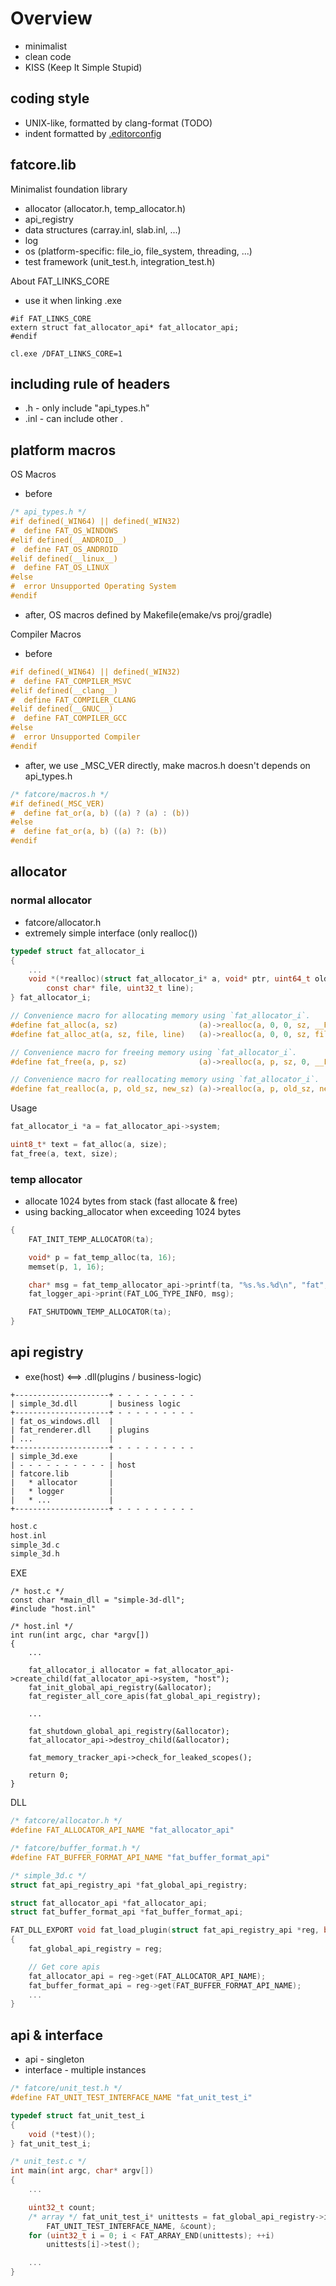 # Overview

* minimalist
* clean code
* KISS (Keep It Simple Stupid)


## coding style

 * UNIX-like, formatted by clang-format (TODO)
 * indent formatted by [.editorconfig][1]


## fatcore.lib

Minimalist foundation library

* allocator (allocator.h, temp_allocator.h)
* api_registry
* data structures (carray.inl, slab.inl, ...)
* log
* os (platform-specific: file_io, file_system, threading, ...)
* test framework (unit_test.h, integration_test.h)


About FAT_LINKS_CORE

* use it when linking .exe

```
#if FAT_LINKS_CORE
extern struct fat_allocator_api* fat_allocator_api;
#endif

cl.exe /DFAT_LINKS_CORE=1
```


## including rule of headers

* .h - only include "api_types.h"
* .inl - can include other .


## platform macros

OS Macros

* before

```C
/* api_types.h */
#if defined(_WIN64) || defined(_WIN32)
#  define FAT_OS_WINDOWS
#elif defined(__ANDROID__)
#  define FAT_OS_ANDROID
#elif defined(__linux__)
#  define FAT_OS_LINUX
#else
#  error Unsupported Operating System
#endif
```

* after, OS macros defined by Makefile(emake/vs proj/gradle)

Compiler Macros

* before

```C
#if defined(_WIN64) || defined(_WIN32)
#  define FAT_COMPILER_MSVC
#elif defined(__clang__)
#  define FAT_COMPILER_CLANG
#elif defined(__GNUC__)
#  define FAT_COMPILER_GCC
#else
#  error Unsupported Compiler
#endif
```

* after, we use _MSC_VER directly, make macros.h doesn't depends on api_types.h

```C
/* fatcore/macros.h */
#if defined(_MSC_VER)
#  define fat_or(a, b) ((a) ? (a) : (b))
#else
#  define fat_or(a, b) ((a) ?: (b))
#endif
```


## allocator

### normal allocator

* fatcore/allocator.h
* extremely simple interface (only realloc())

```C
typedef struct fat_allocator_i
{
    ...
    void *(*realloc)(struct fat_allocator_i* a, void* ptr, uint64_t old_size, uint64_t new_size,
        const char* file, uint32_t line);
} fat_allocator_i;

// Convenience macro for allocating memory using `fat_allocator_i`.
#define fat_alloc(a, sz)                  (a)->realloc(a, 0, 0, sz, __FILE__, __LINE__)
#define fat_alloc_at(a, sz, file, line)   (a)->realloc(a, 0, 0, sz, file, line)

// Convenience macro for freeing memory using `fat_allocator_i`.
#define fat_free(a, p, sz)                (a)->realloc(a, p, sz, 0, __FILE__, __LINE__)

// Convenience macro for reallocating memory using `fat_allocator_i`.
#define fat_realloc(a, p, old_sz, new_sz) (a)->realloc(a, p, old_sz, new_sz, __FILE__, __LINE__)
```

Usage

```C
fat_allocator_i *a = fat_allocator_api->system;

uint8_t* text = fat_alloc(a, size);
fat_free(a, text, size);
```

### temp allocator

* allocate 1024 bytes from stack (fast allocate & free)
* using backing_allocator when exceeding 1024 bytes

```C
{
    FAT_INIT_TEMP_ALLOCATOR(ta);

    void* p = fat_temp_alloc(ta, 16);
    memset(p, 1, 16);

    char* msg = fat_temp_allocator_api->printf(ta, "%s.%s.%d\n", "fat", "hello", 10);
    fat_logger_api->print(FAT_LOG_TYPE_INFO, msg);

    FAT_SHUTDOWN_TEMP_ALLOCATOR(ta);
}
```

## api registry

* exe(host) <==> .dll(plugins / business-logic)

```
+---------------------+ - - - - - - - - - 
| simple_3d.dll       | business logic
+---------------------+ - - - - - - - - -
| fat_os_windows.dll  |
| fat_renderer.dll    | plugins
| ...                 |
+---------------------+ - - - - - - - - - 
| simple_3d.exe       |
| - - - - - - - - - - | host 
| fatcore.lib         |
|   * allocator       |
|   * logger          |
|   * ...             |
+---------------------+ - - - - - - - - -
```

```C
host.c
host.inl
simple_3d.c
simple_3d.h
```

EXE

```
/* host.c */
const char *main_dll = "simple-3d-dll";
#include "host.inl"

/* host.inl */
int run(int argc, char *argv[])
{
    ...

    fat_allocator_i allocator = fat_allocator_api->create_child(fat_allocator_api->system, "host");
    fat_init_global_api_registry(&allocator);
    fat_register_all_core_apis(fat_global_api_registry);

    ...

    fat_shutdown_global_api_registry(&allocator);
    fat_allocator_api->destroy_child(&allocator);

    fat_memory_tracker_api->check_for_leaked_scopes();

    return 0;
}
```

DLL

```C
/* fatcore/allocator.h */
#define FAT_ALLOCATOR_API_NAME "fat_allocator_api"

/* fatcore/buffer_format.h */
#define FAT_BUFFER_FORMAT_API_NAME "fat_buffer_format_api"

/* simple_3d.c */
struct fat_api_registry_api *fat_global_api_registry;

struct fat_allocator_api *fat_allocator_api;
struct fat_buffer_format_api *fat_buffer_format_api;

FAT_DLL_EXPORT void fat_load_plugin(struct fat_api_registry_api *reg, bool load)
{
    fat_global_api_registry = reg;

    // Get core apis
    fat_allocator_api = reg->get(FAT_ALLOCATOR_API_NAME);
    fat_buffer_format_api = reg->get(FAT_BUFFER_FORMAT_API_NAME);
    ...
}
```

## api & interface

 * api - singleton
 * interface - multiple instances

```C
/* fatcore/unit_test.h */
#define FAT_UNIT_TEST_INTERFACE_NAME "fat_unit_test_i"

typedef struct fat_unit_test_i
{
    void (*test)();
} fat_unit_test_i;

/* unit_test.c */
int main(int argc, char* argv[])
{
    ...

    uint32_t count;
    /* array */ fat_unit_test_i* unittests = fat_global_api_registry->implementations(
        FAT_UNIT_TEST_INTERFACE_NAME, &count);
    for (uint32_t i = 0; i < FAT_ARRAY_END(unittests); ++i)
        unittests[i]->test();

    ...
}
```

[1]:https://editorconfig.org/
